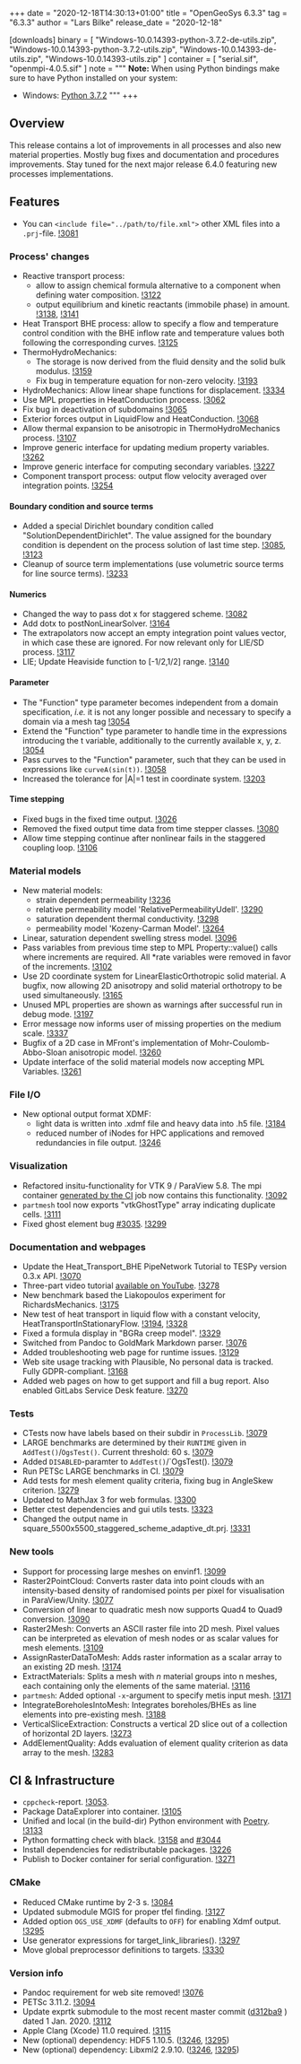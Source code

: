 +++
date = "2020-12-18T14:30:13+01:00"
title = "OpenGeoSys 6.3.3"
tag = "6.3.3"
author = "Lars Bilke"
release_date = "2020-12-18"

[downloads]
binary = [
    "Windows-10.0.14393-python-3.7.2-de-utils.zip",
    "Windows-10.0.14393-python-3.7.2-utils.zip",
    "Windows-10.0.14393-de-utils.zip",
    "Windows-10.0.14393-utils.zip"
]
container = [
    "serial.sif",
    "openmpi-4.0.5.sif"
]
note = """
**Note:** When using Python bindings make sure to have Python installed on your system:

- Windows: [Python 3.7.2](https://www.python.org/ftp/python/3.7.2/python-3.7.2-amd64-webinstall.exe)
"""
+++

## Overview

This release contains a lot of improvements in all processes and also new material properties. Mostly bug fixes and documentation and procedures improvements. Stay tuned for the next major release 6.4.0 featuring new processes implementations.

## Features

- You can `<include file="../path/to/file.xml">` other XML files into a `.prj`-file. [!3081](https://gitlab.opengeosys.org/ogs/ogs/-/merge_requests/3081)

### Process' changes

- Reactive transport process:
  - allow to assign chemical formula alternative to a component when defining water composition. [!3122](https://gitlab.opengeosys.org/ogs/ogs/-/merge_requests/3122)
  - output equilibrium and kinetic reactants (immobile phase) in amount. [!3138](https://gitlab.opengeosys.org/ogs/ogs/-/merge_requests/3138), [!3141](https://gitlab.opengeosys.org/ogs/ogs/-/merge_requests/3141)
- Heat Transport BHE process: allow to specify a flow and temperature control condition with the BHE inflow rate and temperature values both following the corresponding curves. [!3125](https://gitlab.opengeosys.org/ogs/ogs/-/merge_requests/3125)
- ThermoHydroMechanics:
  - The storage is now derived from the fluid density and the solid bulk modulus. [!3159](https://gitlab.opengeosys.org/ogs/ogs/-/merge_requests/3159)
  - Fix bug in temperature equation for non-zero velocity. [!3193](https://gitlab.opengeosys.org/ogs/ogs/-/merge_requests/3193)
- HydroMechanics: Allow linear shape functions for displacement. [!3334](https://gitlab.opengeosys.org/ogs/ogs/-/merge_requests/3334)
- Use MPL properties in HeatConduction process. [!3062](https://gitlab.opengeosys.org/ogs/ogs/-/merge_requests/3062)
- Fix bug in deactivation of subdomains [!3065](https://gitlab.opengeosys.org/ogs/ogs/-/merge_requests/3065)
- Exterior forces output in LiquidFlow and HeatConduction. [!3068](https://gitlab.opengeosys.org/ogs/ogs/-/merge_requests/3068)
- Allow thermal expansion to be anisotropic in ThermoHydroMechanics process. [!3107](https://gitlab.opengeosys.org/ogs/ogs/-/merge_requests/3107)
- Improve generic interface for updating medium property variables. [!3262](https://gitlab.opengeosys.org/ogs/ogs/-/merge_requests/3262)
- Improve generic interface for computing secondary variables. [!3227](https://gitlab.opengeosys.org/ogs/ogs/-/merge_requests/3227)
- Component transport process: output flow velocity averaged over integration points. [!3254](https://gitlab.opengeosys.org/ogs/ogs/-/merge_requests/3254)

#### Boundary condition and source terms
- Added a special Dirichlet boundary condition called "SolutionDependentDirichlet". The value assigned for the boundary condition is dependent on the process solution of last time step. [!3085](https://gitlab.opengeosys.org/ogs/ogs/-/merge_requests/3085), [!3123](https://gitlab.opengeosys.org/ogs/ogs/-/merge_requests/3123)
- Cleanup of source term implementations (use volumetric source terms for line source terms). [!3233](https://gitlab.opengeosys.org/ogs/ogs/-/merge_requests/3233)

#### Numerics
- Changed the way to pass dot x for staggered scheme. [!3082](https://gitlab.opengeosys.org/ogs/ogs/-/merge_requests/3082)
- Add dotx to postNonLinearSolver. [!3164](https://gitlab.opengeosys.org/ogs/ogs/-/merge_requests/3164)
- The extrapolators now accept an empty integration point values vector, in which case these are ignored. For now relevant only for LIE/SD process. [!3117](https://gitlab.opengeosys.org/ogs/ogs/-/merge_requests/3117)
- LIE; Update Heaviside function to [-1/2,1/2] range. [!3140](https://gitlab.opengeosys.org/ogs/ogs/-/merge_requests/3140)

#### Parameter
- The "Function" type parameter becomes independent from a domain specification, *i.e.* it is not any longer possible and necessary to specify a domain via a mesh tag [!3054](https://gitlab.opengeosys.org/ogs/ogs/-/merge_requests/3054)
- Extend the "Function" type parameter to handle time in the expressions introducing the t variable, additionally to the currently available x, y, z. [!3054](https://gitlab.opengeosys.org/ogs/ogs/-/merge_requests/3054)
- Pass curves to the "Function" parameter, such that they can be used in expressions like `curveA(sin(t))`. [!3058](https://gitlab.opengeosys.org/ogs/ogs/-/merge_requests/3058)
- Increased the tolerance for |A|=1 test in coordinate system. [!3203](https://gitlab.opengeosys.org/ogs/ogs/-/merge_requests/3203)

#### Time stepping
- Fixed bugs in the fixed time output. [!3026](https://gitlab.opengeosys.org/ogs/ogs/-/merge_requests/3026)
- Removed the fixed output time data from time stepper classes. [!3080](https://gitlab.opengeosys.org/ogs/ogs/-/merge_requests/3080)
- Allow time stepping continue after nonlinear fails in the staggered coupling loop. [!3106](https://gitlab.opengeosys.org/ogs/ogs/-/merge_requests/3106)

### Material models

- New material models:
  - strain dependent permeability [!3236](https://gitlab.opengeosys.org/ogs/ogs/-/merge_requests/3236)
  - relative permeability model 'RelativePermeabilityUdell'. [!3290](https://gitlab.opengeosys.org/ogs/ogs/-/merge_requests/3290)
  - saturation dependent thermal conductivity. [!3298](https://gitlab.opengeosys.org/ogs/ogs/-/merge_requests/3298)
  - permeability model 'Kozeny-Carman Model'. [!3264](https://gitlab.opengeosys.org/ogs/ogs/-/merge_requests/3264)
- Linear, saturation dependent swelling stress model. [!3096](https://gitlab.opengeosys.org/ogs/ogs/-/merge_requests/3096)
- Pass variables from previous time step to MPL Property::value() calls where increments are required. All *rate variables were removed in
favor of the increments. [!3102](https://gitlab.opengeosys.org/ogs/ogs/-/merge_requests/3102)
- Use 2D coordinate system for LinearElasticOrthotropic solid material. A bugfix, now allowing 2D anisotropy and solid material orthotropy to be used simultaneously. [!3165](https://gitlab.opengeosys.org/ogs/ogs/-/merge_requests/3165)
- Unused MPL properties are shown as warnings after successful run in debug mode. [!3197](https://gitlab.opengeosys.org/ogs/ogs/-/merge_requests/3197)
- Error message now informs user of missing properties on the medium scale. [!3337](https://gitlab.opengeosys.org/ogs/ogs/-/merge_requests/3337)
- Bugfix of a 2D case in MFront's implementation of Mohr-Coulomb-Abbo-Sloan anisotropic model. [!3260](https://gitlab.opengeosys.org/ogs/ogs/-/merge_requests/3260)
- Update interface of the solid material models now accepting MPL Variables. [!3261](https://gitlab.opengeosys.org/ogs/ogs/-/merge_requests/3261)

### File I/O
- New optional output format XDMF:
  - light data is written into .xdmf file and heavy data into .h5 file. [!3184](https://gitlab.opengeosys.org/ogs/ogs/-/merge_requests/3184)
  - reduced number of iNodes for HPC applications and removed redundancies in file output. [!3246](https://gitlab.opengeosys.org/ogs/ogs/-/merge_requests/3246)

### Visualization

- Refactored insitu-functionality for VTK 9 / ParaView 5.8. The mpi container [generated by the CI](https://gitlab.opengeosys.org/ogs/ogs/-/jobs/artifacts/master/browse/ThirdParty/container-maker/_out/images?job=container) job now contains this functionality. [!3092](https://gitlab.opengeosys.org/ogs/ogs/-/merge_requests/3092)
- `partmesh` tool now exports "vtkGhostType" array indicating duplicate cells. [!3111](https://gitlab.opengeosys.org/ogs/ogs/-/merge_requests/3111)
- Fixed ghost element bug [#3035](https://gitlab.opengeosys.org/ogs/ogs/-/issues/3035). [!3299](https://gitlab.opengeosys.org/ogs/ogs/-/merge_requests/3299)

### Documentation and webpages

- Update the Heat_Transport_BHE PipeNetwork Tutorial to TESPy version 0.3.x API. [!3070](https://gitlab.opengeosys.org/ogs/ogs/-/merge_requests/3070)
- Three-part video tutorial [available on YouTube](https://www.youtube.com/watch?v=BULunRJQRJ0&list=PLU_clTnZqNAeOXENl79kQwn0pgHGittX1&index=1). [!3278](https://gitlab.opengeosys.org/ogs/ogs/-/merge_requests/3278)
- New benchmark based the Liakopoulos experiment for RichardsMechanics. [!3175](https://gitlab.opengeosys.org/ogs/ogs/-/merge_requests/3175)
- New test of heat transport in liquid flow with a constant velocity, HeatTransportInStationaryFlow. [!3194](https://gitlab.opengeosys.org/ogs/ogs/-/merge_requests/3194), [!3328](https://gitlab.opengeosys.org/ogs/ogs/-/merge_requests/3328)
- Fixed a formula display in "BGRa creep model". [!3329](https://gitlab.opengeosys.org/ogs/ogs/-/merge_requests/3329)
- Switched from Pandoc to GoldMark Markdown parser. [!3076](https://gitlab.opengeosys.org/ogs/ogs/-/merge_requests/3076)
- Added troubleshooting web page for runtime issues. [!3129](https://gitlab.opengeosys.org/ogs/ogs/-/merge_requests/3129)
- Web site usage tracking with Plausible, No personal data is tracked. Fully GDPR-compliant. [!3168](https://gitlab.opengeosys.org/ogs/ogs/-/merge_requests/3168)
- Added web pages on how to get support and fill a bug report. Also enabled GitLabs Service Desk feature. [!3270](https://gitlab.opengeosys.org/ogs/ogs/-/merge_requests/3270)

### Tests

- CTests now have labels based on their subdir in `ProcessLib`. [!3079](https://gitlab.opengeosys.org/ogs/ogs/-/merge_requests/3079)
- LARGE benchmarks are determined by their `RUNTIME` given in `AddTest()`/`OgsTest()`. Current threshold: 60 s. [!3079](https://gitlab.opengeosys.org/ogs/ogs/-/merge_requests/3079)
- Added `DISABLED`-paramter to `AddTest()`/`OgsTest(). [!3079](https://gitlab.opengeosys.org/ogs/ogs/-/merge_requests/3079)
- Run PETSc LARGE benchmarks in CI. [!3079](https://gitlab.opengeosys.org/ogs/ogs/-/merge_requests/3079)
- Add tests for mesh element quality criteria, fixing bug in AngleSkew criterion. [!3279](https://gitlab.opengeosys.org/ogs/ogs/-/merge_requests/3279)
- Updated to MathJax 3 for web formulas. [!3300](https://gitlab.opengeosys.org/ogs/ogs/-/merge_requests/3300)
- Better ctest dependencies and gui utils tests. [!3323](https://gitlab.opengeosys.org/ogs/ogs/-/merge_requests/3323)
- Changed the output name in square_5500x5500_staggered_scheme_adaptive_dt.prj. [!3331](https://gitlab.opengeosys.org/ogs/ogs/-/merge_requests/3331)


### New tools

- Support for processing large meshes on envinf1. [!3099](https://gitlab.opengeosys.org/ogs/ogs/-/merge_requests/3099)
- Raster2PointCloud: Converts raster data into point clouds with an intensity-based density of randomised points per pixel for visualisation in ParaView/Unity. [!3077](https://gitlab.opengeosys.org/ogs/ogs/-/merge_requests/3077)
- Conversion of linear to quadratic mesh now supports Quad4 to Quad9 conversion. [!3090](https://gitlab.opengeosys.org/ogs/ogs/-/merge_requests/3090)
- Raster2Mesh: Converts an ASCII raster file into 2D mesh. Pixel values can be interpreted as elevation of mesh nodes or as scalar values for mesh elements. [!3109](https://gitlab.opengeosys.org/ogs/ogs/-/merge_requests/3109)
- AssignRasterDataToMesh: Adds raster information as a scalar array to an existing 2D mesh. [!3174](https://gitlab.opengeosys.org/ogs/ogs/-/merge_requests/3174)
- ExtractMaterials: Splits a mesh with *n* material groups into n meshes, each containing only the elements of the same material. [!3116](https://gitlab.opengeosys.org/ogs/ogs/-/merge_requests/3116)
- `partmesh`: Added optional `-x`-argument to specify metis input mesh. [!3171](https://gitlab.opengeosys.org/ogs/ogs/-/merge_requests/3171)
- IntegrateBoreholesIntoMesh: Integrates boreholes/BHEs as line elements into pre-existing mesh. [!3188](https://gitlab.opengeosys.org/ogs/ogs/-/merge_requests/3188)
- VerticalSliceExtraction: Constructs a vertical 2D slice out of a collection of horizontal 2D layers. [!3273](https://gitlab.opengeosys.org/ogs/ogs/-/merge_requests/3273)
- AddElementQuality: Adds evaluation of element quality criterion as data array to the mesh. [!3283](https://gitlab.opengeosys.org/ogs/ogs/-/merge_requests/3283)

## CI & Infrastructure

- `cppcheck`-report. [!3053](https://gitlab.opengeosys.org/ogs/ogs/-/merge_requests/3053).
- Package DataExplorer into container. [!3105](https://gitlab.opengeosys.org/ogs/ogs/-/merge_requests/3105)
- Unified and local (in the build-dir) Python environment with [Poetry](https://python-poetry.org). [!3133](https://gitlab.opengeosys.org/ogs/ogs/-/merge_requests/3133)
- Python formatting check with black. [!3158](https://gitlab.opengeosys.org/ogs/ogs/-/merge_requests/3158) and [#3044](https://gitlab.opengeosys.org/ogs/ogs/-/issues/3044)
- Install dependencies for redistributable packages. [!3226](https://gitlab.opengeosys.org/ogs/ogs/-/merge_requests/3226)
- Publish to Docker container for serial configuration. [!3271](https://gitlab.opengeosys.org/ogs/ogs/-/merge_requests/3271)

### CMake

- Reduced CMake runtime by 2-3 s. [!3084](https://gitlab.opengeosys.org/ogs/ogs/-/merge_requests/3084)
- Updated submodule MGIS for proper tfel finding. [!3127](https://gitlab.opengeosys.org/ogs/ogs/-/merge_requests/3127)
- Added option `OGS_USE_XDMF` (defaults to `OFF`) for enabling Xdmf output. [!3295](https://gitlab.opengeosys.org/ogs/ogs/-/merge_requests/3295)
- Use generator expressions for target_link_libraries(). [!3297](https://gitlab.opengeosys.org/ogs/ogs/-/merge_requests/3297)
- Move global preprocessor definitions to targets. [!3330](https://gitlab.opengeosys.org/ogs/ogs/-/merge_requests/3330)

### Version info

- Pandoc requirement for web site removed! [!3076](https://gitlab.opengeosys.org/ogs/ogs/-/merge_requests/3076)
- PETSc 3.11.2. [!3094](https://gitlab.opengeosys.org/ogs/ogs/-/merge_requests/3094)
- Update exprtk submodule to the most recent master commit ([d312ba9](https://github.com/ArashPartow/exprtk/commit/d312ba91419c9cb12c8279fd3a19096d39dfcb5e)
) dated 1 Jan. 2020. [!3112](https://gitlab.opengeosys.org/ogs/ogs/-/merge_requests/3112)
- Apple Clang (Xcode) 11.0 required. [!3115](https://gitlab.opengeosys.org/ogs/ogs/-/merge_requests/3115)
- New (optional) dependency: HDF5 1.10.5. ([!3246](https://gitlab.opengeosys.org/ogs/ogs/-/merge_requests/3246), [!3295](https://gitlab.opengeosys.org/ogs/ogs/-/merge_requests/3295))
- New (optional) dependency: Libxml2 2.9.10. ([!3246](https://gitlab.opengeosys.org/ogs/ogs/-/merge_requests/3246), [!3295](https://gitlab.opengeosys.org/ogs/ogs/-/merge_requests/3295))
